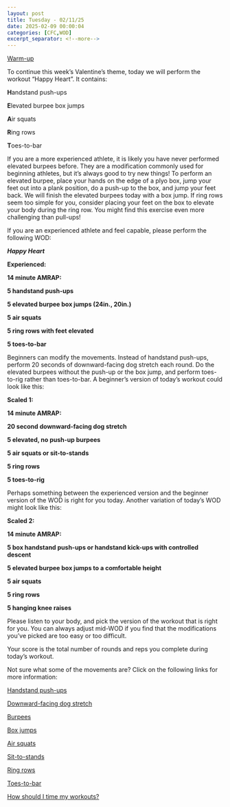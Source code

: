 ```yaml
---
layout: post
title: Tuesday - 02/11/25
date: 2025-02-09 00:00:04
categories: [CFC,WOD]
excerpt_separator: <!--more-->
---
```

[Warm-up](https://communityfitnessclub.wixsite.com/website/post/basic-full-body-warm-up)

To continue this week’s Valentine’s theme, today we will perform the workout “Happy Heart”. It contains:

**H**andstand push-ups

**E**levated burpee box jumps

**A**ir squats

**R**ing rows

**T**oes-to-bar

If you are a more experienced athlete, it is likely you have never performed elevated burpees before. They are a modification commonly used for beginning athletes, but it’s always good to try new things! To perform an elevated burpee, place your hands on the edge of a plyo box, jump your feet out into a plank position, do a push-up to the box, and jump your feet back. We will finish the elevated burpees today with a box jump. If ring rows seem too simple for you, consider placing your feet on the box to elevate your body during the ring row. You might find this exercise even more challenging than pull-ups!

If you are an experienced athlete and feel capable, please perform the following WOD:

***Happy Heart***

**Experienced:**

**14 minute AMRAP:**

**5 handstand push-ups**

**5 elevated burpee box jumps (24in., 20in.)**

**5 air squats**

**5 ring rows with feet elevated**

**5 toes-to-bar**
<!--more-->

Beginners can modify the movements. Instead of handstand push-ups, perform 20 seconds of downward-facing dog stretch each round. Do the elevated burpees without the push-up or the box jump, and perform toes-to-rig rather than toes-to-bar. A beginner’s version of today’s workout could look like this:

**Scaled 1:**

**14 minute AMRAP:**

**20 second downward-facing dog stretch**

**5 elevated, no push-up burpees**

**5 air squats or sit-to-stands**

**5 ring rows**

**5 toes-to-rig**

Perhaps something between the experienced version and the beginner version of the WOD is right for you today. Another variation of today’s WOD might look like this:

**Scaled 2:**

**14 minute AMRAP:**

**5 box handstand push-ups or handstand kick-ups with controlled descent**

**5 elevated burpee box jumps to a comfortable height**

**5 air squats**

**5 ring rows**

**5 hanging knee raises**

Please listen to your body, and pick the version of the workout that is right for you. You can always adjust mid-WOD if you find that the modifications you’ve picked are too easy or too difficult.

Your score is the total number of rounds and reps you complete during today’s workout. 

Not sure what some of the movements are? Click on the following links for more information:

[Handstand push-ups](https://communityfitnessclub.wixsite.com/website/post/handstand-push-ups)

[Downward-facing dog stretch](https://communityfitnessclub.wixsite.com/website/post/downward-facing-dog-stretch)

[Burpees](https://communityfitnessclub.wixsite.com/website/post/burpees)

[Box jumps](https://communityfitnessclub.wixsite.com/website/post/box-jumps) 

[Air squats](https://communityfitnessclub.wixsite.com/website/post/air-squat)

[Sit-to-stands](https://www.youtube.com/watch?v=vNq9vtEXksc)

[Ring rows](https://communityfitnessclub.wixsite.com/website/post/ring-rows)

[Toes-to-bar](https://communityfitnessclub.wixsite.com/website/post/toes-to-bar) 

[How should I time my workouts?](https://communityfitnessclub.wixsite.com/website/post/how-should-i-time-my-workouts)
